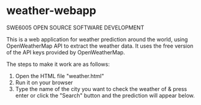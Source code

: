 # weather-webapp
SWE6005 OPEN SOURCE SOFTWARE DEVELOPMENT


This is a web application for weather prediction around the world, using OpenWeatherMap API to extract the weather data. It uses the free version of the API keys provided by OpenWeatherMap.

The steps to make it work are as follows:
1. Open the HTML file "weather.html"
2. Run it on your browser
3. Type the name of the city you want to check the weather of & press enter or click the "Search" button and the prediction will appear below.
